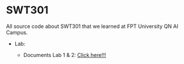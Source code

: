 # SWT301
All source code about SWT301 that we learned at FPT University QN AI Campus.


- Lab:

  - Documents Lab 1 & 2: [Click here!!!](Labs/Lab_1_2/Lab_1_2.pdf)
